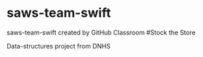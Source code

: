 # saws-team-swift
saws-team-swift created by GitHub Classroom
#Stock the Store

Data-structures project from DNHS
